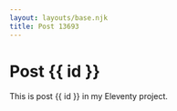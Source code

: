 ```yaml
---
layout: layouts/base.njk
title: Post 13693
---
```


# Post {{ id }}

This is post {{ id }} in my Eleventy project.
